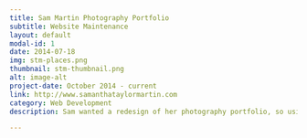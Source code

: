 ```yaml
---
title: Sam Martin Photography Portfolio
subtitle: Website Maintenance
layout: default
modal-id: 1
date: 2014-07-18
img: stm-places.png
thumbnail: stm-thumbnail.png
alt: image-alt
project-date: October 2014 - current
link: http://www.samanthataylormartin.com
category: Web Development
description: Sam wanted a redesign of her photography portfolio, so using Squarespace and her existing photographs, I reformed her site to match her new specifications. Squarespace is a WYSIWYG (what you see is what you get) type website creation tool.

---
```

